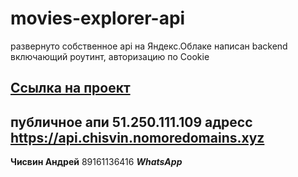 # movies-explorer-api

развернуто собственное api на Яндекс.Облаке
написан backend включающий роутинт, авторизацию по Cookie

## [**Ссылка на проект**](https://api.chisvin.nomoredomains.xyz)
## публичное апи 51.250.111.109 адресс https://api.chisvin.nomoredomains.xyz

**Чисвин Андрей** 89161136416 **_WhatsApp_**

